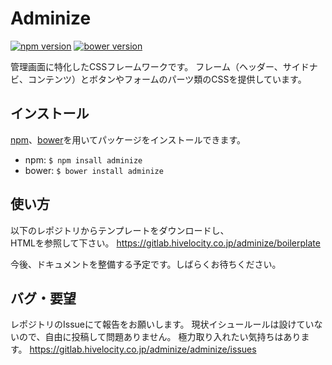 # Adminize

[![npm version](https://img.shields.io/npm/v/adminize.svg?style=flat-square)](https://www.npmjs.com/package/adminize)
[![bower version](https://img.shields.io/bower/v/adminize.svg?style=flat-square)](https://gitlab.hivelocity.co.jp/adminize/adminize)

管理画面に特化したCSSフレームワークです。
フレーム（ヘッダー、サイドナビ、コンテンツ）とボタンやフォームのパーツ類のCSSを提供しています。


## インストール
[npm](https://www.npmjs.com/)、[bower](http://bower.io/)を用いてパッケージをインストールできます。

- npm: `$ npm insall adminize`
- bower: `$ bower install adminize`


## 使い方
以下のレポジトリからテンプレートをダウンロードし、  
HTMLを参照して下さい。
https://gitlab.hivelocity.co.jp/adminize/boilerplate

今後、ドキュメントを整備する予定です。しばらくお待ちください。


## バグ・要望
レポジトリのIssueにて報告をお願いします。
現状イシュールールは設けていないので、自由に投稿して問題ありません。
極力取り入れたい気持ちはあります。
https://gitlab.hivelocity.co.jp/adminize/adminize/issues
